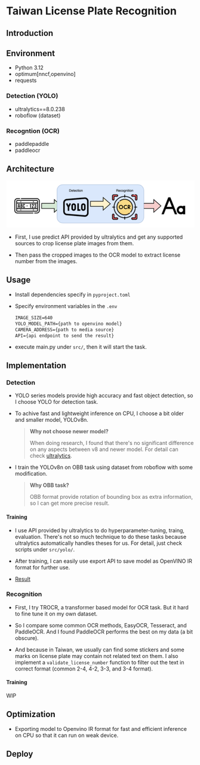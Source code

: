 # Taiwan License Plate Recognition

## Introduction

## Environment

- Python 3.12
- optimum[nncf,openvino]
- requests

### Detection (YOLO)

- ultralytics==8.0.238
- roboflow (dataset)

### Recogntion (OCR)

- paddlepaddle
- paddleocr

## Architecture

![architecture](architecture.drawio.png)

- First, I use predict API provided by ultralytics and get any supported sources to crop
  license plate images from them.

- Then pass the cropped images to the OCR model to extract license number from the images.

## Usage

- Install dependencies specify in `pyproject.toml`

- Specify environment variables in the `.env`

  ```
  IMAGE_SIZE=640
  YOLO_MODEL_PATH={path to openvino model}
  CAMERA_ADDRESS={path to media source}
  API={api endpoint to send the result}
  ```

- execute main.py under `src/`, then it will start the task.

## Implementation

### Detection

- YOLO series models provide high accuracy and fast object detection, so I choose YOLO for detection task.

- To achive fast and lightweight inference on CPU, I choose a bit older and smaller model, YOLOv8n.

  > **Why not choose newer model?**
  >
  > When doing research, I found that there's no significant difference on any aspects between v8 and newer model.
  > For detail can check [ultralytics](https://docs.ultralytics.com/models/yolov8/#supported-tasks-and-modes).

- I train the YOLOv8n on OBB task using dataset from roboflow with some modification.

  > **Why OBB task?**
  >
  > OBB format provide rotation of bounding box as extra information, so I can get more precise result.

#### Training

- I use API provided by ultralytics to do hyperparameter-tuning, traing, evaluation.
  There's not so much technique to do these tasks because ultralytics automatically handles theses for us.
  For detail, just check scripts under `src/yolo/`.

- After training, I can easily use export API to save model as OpenVINO IR format for further use.

- [Result](https://wandb.ai/hermeschen1116/taiwan-license-plate-recognition/reports/YOLO--VmlldzoxMDU4NDk0MA)

### Recognition

- First, I try TROCR, a transformer based model for OCR task.
  But it hard to fine tune it on my own dataset.

- So I compare some common OCR methods, EasyOCR, Tesseract, and PaddleOCR.
  And I found PaddleOCR performs the best on my data (a bit obscure).

- And because in Taiwan, we usually can find some stickers and some marks on license plate may contain not related text on them.
  I also implement a `validate_license_number` function to filter out the text in correct format (common 2-4, 4-2, 3-3, and 3-4 format).

#### Training

WIP

## Optimization

- Exporting model to Openvino IR format for fast and efficient inference on CPU so that it can run on weak device.

## Deploy
